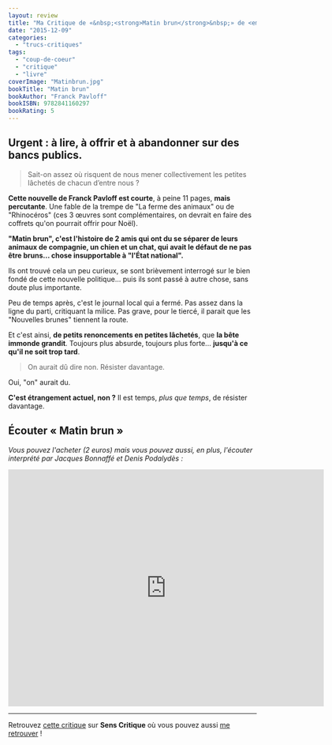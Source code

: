 ```yaml
---
layout: review
title: "Ma Critique de «&nbsp;<strong>Matin brun</strong>&nbsp;» de <em>Franck&nbsp;Pavloff</em>"
date: "2015-12-09"
categories: 
  - "trucs-critiques"
tags: 
  - "coup-de-coeur"
  - "critique"
  - "livre"
coverImage: "Matinbrun.jpg"
bookTitle: "Matin brun"
bookAuthor: "Franck Pavloff"
bookISBN: 9782841160297  
bookRating: 5
---
```


## Urgent : à lire, à offrir et à abandonner sur des bancs publics.

<blockquote class="citation">
	Sait-on assez où risquent de nous mener collectivement les petites lâchetés de chacun d’entre nous&nbsp;?
</blockquote>

**Cette nouvelle de Franck Pavloff est courte**, à peine 11 pages, **mais percutante**. Une fable de la trempe de "La ferme des animaux" ou de "Rhinocéros" (ces 3 œuvres sont complémentaires, on devrait en faire des coffrets qu'on pourrait offrir pour Noël).

**"Matin brun", c'est l'histoire de 2 amis qui ont du se séparer de leurs animaux de compagnie, un chien et un chat, qui avait le défaut de ne pas être bruns... chose insupportable à "l'État national".**

Ils ont trouvé cela un peu curieux, se sont brièvement interrogé sur le bien fondé de cette nouvelle politique... puis ils sont passé à autre chose, sans doute plus importante.

Peu de temps après, c'est le journal local qui a fermé. Pas assez dans la ligne du parti, critiquant la milice. Pas grave, pour le tiercé, il parait que les "Nouvelles brunes" tiennent la route.

Et c'est ainsi, **de petits renoncements en petites lâchetés**, que **la bête immonde grandit**. Toujours plus absurde, toujours plus forte... **jusqu'à ce qu'il ne soit trop tard**.

<blockquote class="citation">
	On aurait dû dire non. Résister davantage.
</blockquote>

Oui, "on" aurait du.

**C'est étrangement actuel, non ?** Il est temps, _plus que temps_, de résister davantage.

## Écouter « Matin brun »

_Vous pouvez l'acheter (2 euros) mais vous pouvez aussi, en plus, l'écouter interprété par Jacques Bonnaffé et Denis Podalydès :_

<div class="center">
<iframe width="640" height="480" src="https://www.youtube.com/embed/JP_D0l9p_zA?rel=0" frameborder="0" allowfullscreen></iframe>
</div>

* * *

Retrouvez [cette critique](http://www.senscritique.com/livre/Matin_brun/critique/76310661) sur **Sens Critique** où vous pouvez aussi [me retrouver](http://www.senscritique.com/Arnaud_Malon) !
